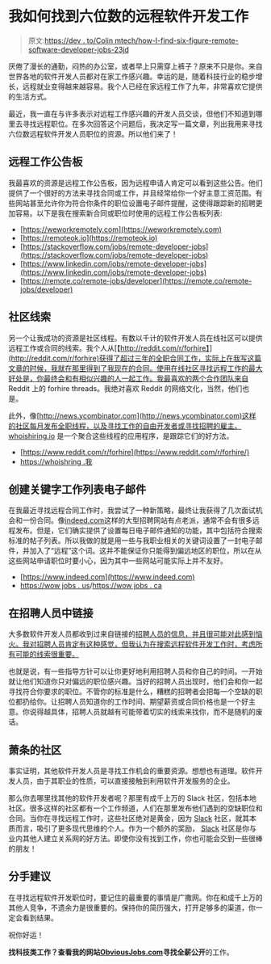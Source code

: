 # 我如何找到六位数的远程软件开发工作

> 原文:[https://dev . to/Colin mtech/how-I-find-six-figure-remote-software-developer-jobs-23jd](https://dev.to/colinmtech/how-i-find-six-figure-remote-software-developer-jobs-23jd)

厌倦了漫长的通勤，闷热的办公室，或者早上只需穿上裤子？原来不只是你。来自世界各地的软件开发人员都对在家工作感兴趣。幸运的是，随着科技行业的稳步增长，远程就业变得越来越容易。我个人已经在家远程工作了九年，非常喜欢它提供的生活方式。

最近，我一直在与许多表示对远程工作感兴趣的开发人员交谈，但他们不知道到哪里去寻找远程职位。在多次回答这个问题后，我决定写一篇文章，列出我用来寻找六位数远程软件开发人员职位的资源。所以他们来了！

## 远程工作公告板

我最喜欢的资源是远程工作公告板，因为远程申请人肯定可以看到这些公告。他们提供了一个很好的方法来寻找合同或工作，并且经常给你一个好主意工资范围。有些网站甚至允许你为符合你条件的职位设置电子邮件提醒，这使得跟踪新的招聘更加容易。以下是我在搜索新合同或职位时使用的远程工作公告板列表:

*   [https://weworkremotely.com](https://weworkremotely.com)
*   [https://remoteok.io](https://remoteok.io)
*   [https://stackoverflow.com/jobs/remote-developer-jobs](https://stackoverflow.com/jobs/remote-developer-jobs)
*   [https://www.linkedin.com/jobs/remote-developer-jobs](https://www.linkedin.com/jobs/remote-developer-jobs)
*   [https://remote.co/remote-jobs/developer](https://remote.co/remote-jobs/developer)

## 社区线索

另一个让我成功的资源是社区线程。有数以千计的软件开发人员在线社区可以提供远程工作或合同的线索。我个人从[【http://reddit.com/r/forhire】](http://reddit.com/r/forhire)获得了超过三年的全职合同工作，实际上在我写这篇文章的时候，我就在那里得到了我现在的合同。使用在线社区寻找远程工作的最大好处是，你最终会和有相似兴趣的人一起工作。我最喜欢的两个合作团队来自 Reddit 上的 forhire threads。我绝对喜欢 Reddit 的网络文化，当然，他们也是。

此外，像[http://news.ycombinator.com](http://news.ycombinator.com)这样的社区每月发布全职线程，以及寻找工作的自由开发者或寻找招聘的雇主。 [whoishiring.io](https://whoishiring.io) 是一个聚合这些线程的应用程序，是跟踪它们的好方法。

*   [https://www.reddit.com/r/forhire](https://www.reddit.com/r/forhire/)
*   [https://whoishring .我](https://whoishiring.io)

## 创建关键字工作列表电子邮件

在我最近寻找远程合同工作时，我尝试了一种新策略，最终让我获得了几次面试机会和一份合同。像[indeed.com](https://www.indeed.com)这样的大型招聘网站有点老派，通常不会有很多远程发布。但是，它们确实提供了设置每日电子邮件通知的功能，其中包括符合搜索标准的帖子列表。所以我做的就是用一些与我职业相关的关键词设置了一封电子邮件，并加入了“远程”这个词。这并不能保证你只能得到偏远地区的职位，所以在从这些网站申请职位时要小心，因为其中一些网站可能实际上并不友好。

*   [https://www.indeed.com](https://www.indeed.com)
*   [https://wow jobs . us](https://wowjobs.us)/[https://wow jobs . ca](https://wowjobs.ca)

## 在招聘人员中链接

大多数软件开发人员都收到过来自链接的[招聘人员的信息，并且很可能对此感到恼火。我对招聘人员肯定有这种感觉，但我认为在搜索远程软件开发工作时，考虑所有可能的线索很重要。](https://www.linkedin.com/)

也就是说，有一些指导方针可以让你更好地利用招聘人员和你自己的时间。一开始就让他们知道你只对偏远的职位感兴趣。当好的招聘人员出现时，他们会和你一起寻找符合你要求的职位。不管你的标准是什么，糟糕的招聘者会把每一个空缺的职位都扔给你。让招聘人员知道你的工作时间、期望薪资或合同价格也是一个好主意。你说得越具体，招聘人员就越有可能带着切实的线索来找你，而不是随机的废话。

## 萧条的社区

事实证明，其他软件开发人员是寻找工作机会的重要资源。想想也有道理。软件开发人员，由于其职业的性质，可以直接接触到利用软件开发服务的企业。

那么你去哪里找其他的软件开发者呢？那里有成千上万的 Slack 社区，包括本地社区。很多这样的社区都有一个工作频道，人们在那里发布他们遇到的空缺职位和合同。当你在寻找远程工作时，这些社区绝对是黄金，因为 [Slack](https://slack.com/) 社区，就其本质而言，吸引了更多现代思维的个人。作为一个额外的奖励， [Slack](https://slack.com/) 社区是你与业内其他人建立关系网的好方法。即使你没有找到工作，你也可能会交到一些很棒的朋友！

## 分手建议

在寻找远程软件开发职位时，要记住的最重要的事情是广撒网。你在和成千上万的其他人竞争，不遗余力是很重要的。保持你的简历强大，打开足够多的渠道，你一定会看到结果。

祝你好运！

**找科技类工作？**查看我的网站[ObviousJobs.com](https://obviousjobs.com)寻找**全薪公开**的工作。